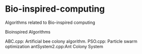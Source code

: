 # Bio-inspired-computing
Algorithms related to Bio-inspired computing

Bioinspired Algorithms

ABC.cpp: Artificial bee colony algorithm.
PSO.cpp: Particle swarm optimization
antSystem2.cpp:Ant Colony System


